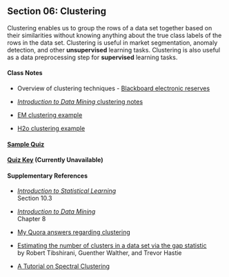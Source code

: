 ## Section 06: Clustering

Clustering enables us to group the rows of a data set together based on their similarities without knowing anything about the true class labels of the rows in the data set. Clustering is useful in market segmentation, anomaly detection, and other **unsupervised** learning tasks. Clustering is also useful as a data preprocessing step for **supervised** learning tasks.  

#### Class Notes

* Overview of clustering techniques - [Blackboard electronic reserves](https://blackboard.gwu.edu)

* [*Introduction to Data Mining* clustering notes](notes/tan_notes.pdf)

* [EM clustering example](xml/06_clustering.xml)

* [H2o clustering example](src/py_part_6_clustering.ipynb)

#### [Sample Quiz](quiz/sample/quiz_6.pdf)

#### [Quiz Key](quiz/key/quiz_6_key.pdf) (Currently Unavailable)

#### Supplementary References

* [*Introduction to Statistical Learning*](http://www-bcf.usc.edu/~gareth/ISL/ISLR%20Fourth%20Printing.pdf)</br>
Section 10.3

* [*Introduction to Data Mining*](http://www-users.cs.umn.edu/~kumar/dmbook/ch8.pdf)</br>
Chapter 8

* [My Quora answers regarding clustering](https://www.quora.com/profile/Patrick-Hall-4/answers/Cluster-analysis)

* [Estimating the number of clusters in a data set via the gap statistic](https://web.stanford.edu/~hastie/Papers/gap.pdf)</br>
  by Robert Tibshirani, Guenther Walther, and Trevor Hastie

* [A Tutorial on Spectral Clustering](https://pdfs.semanticscholar.org/1437/415df29d3927c7851c7a0db0edd4a472d6e1.pdf)
